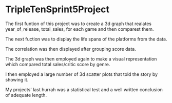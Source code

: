 # TripleTenSprint5Project

The first funtion of this project was to create a 3d graph that realates year_of_release, total_sales, for each game and then comparest them.

The next fuction was to display the life spans of the platforms from the data.

The correlation was then displayed after grouping score data.

The 3d graph was then employed again to make a visual representation which compared total sales/critic score by genre.


I then employed a large number of 3d scatter plots that told the story by showing it.

My projects' last hurrah was a statistical test and a well written conclusion of adequate length.
